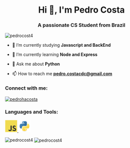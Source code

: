 <h1 align="center">Hi 👋, I'm Pedro Costa</h1>
<h3 align="center">A passionate CS Student from Brazil</h3>

<p align="left"> <img src="https://komarev.com/ghpvc/?username=pedrocost4&label=Profile%20views&color=0e75b6&style=flat" alt="pedrocost4" /> </p>

- 🔭 I’m currently studying **Javascript and BackEnd**

- 🌱 I’m currently learning **Node and Express**

- 💬 Ask me about **Python**

- 📫 How to reach me **pedro.costacdc@gmail.com**

<h3 align="left">Connect with me:</h3>
<p align="left">
<a href="https://linkedin.com/in/pedrohacosta" target="blank"><img align="center" src="https://raw.githubusercontent.com/rahuldkjain/github-profile-readme-generator/master/src/images/icons/Social/linked-in-alt.svg" alt="pedrohacosta" height="30" width="40" /></a>
</p>

<h3 align="left">Languages and Tools:</h3>
<p align="left"> <a href="https://developer.mozilla.org/en-US/docs/Web/JavaScript" target="_blank" rel="noreferrer"> <img src="https://raw.githubusercontent.com/devicons/devicon/master/icons/javascript/javascript-original.svg" alt="javascript" width="40" height="40"/> </a> <a href="https://www.python.org" target="_blank" rel="noreferrer"> <img src="https://raw.githubusercontent.com/devicons/devicon/master/icons/python/python-original.svg" alt="python" width="40" height="40"/> </a> </p>

<p><img align="left" src="https://github-readme-stats.vercel.app/api/top-langs?username=pedrocost4&show_icons=true&locale=en&layout=compact" alt="pedrocost4" /></p>

<p>&nbsp;<img align="center" src="https://github-readme-stats.vercel.app/api?username=pedrocost4&show_icons=true&locale=en" alt="pedrocost4" /></p>

